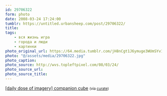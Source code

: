 ```yaml
---
id: 29706322
form: photo
date: 2008-03-24 17:24:00
tumblr: https://untitled.urbansheep.com/post/29706322/
title:
tags:
    - вся жизнь игра
    - города и люди
    - картинки
photo_original_url: https://64.media.tumblr.com/jH8nCgt1J6ymuge3WUmSYv1o_1280.jpg
photo: "@/assets/media/29706322.jpg"
photo_caption:
photo_source: http://wvs.topleftpixel.com/08/03/24/
photo_source_url:
photo_source_title:
---
```


<p><a href="http://wvs.topleftpixel.com/08/03/24/">[daily dose of imagery] companion cube</a> <small>(via <a href="http://curate.tumblr.com/post/29703314">curate</a>)</small></p>
